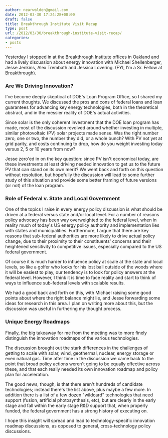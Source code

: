 ```yaml
---
author: nearwalden@gmail.com
date: 2012-03-30 17:24:28+00:00
draft: false
title: Breakthrough Institute Visit Recap
type: post
url: /2012/03/30/breakthrough-institute-visit-recap/
categories:
- posts
---
```


Yesterday I stopped in at the [Breakthrough Institute](http://www.thebreakthrough.org/) offices in Oakland and had a lively discussion about energy innovation with Michael Shellenberger, Jesse Jenkins, Alex Trembath and Jessica Lovering. (FYI, I'm a Sr. Fellow at Breakthrough).





### Are We Driving Innovation?





I've become deeply skeptical of DOE's Loan Program Office, so I shared my current thoughts. We discussed the pros and cons of federal loans and loan guarantees for advancing key energy technologies, both in the theoretical abstract, and in the messier reality of DOE's actual activities.





Since solar is the only coherent investment that the DOE loan program has made, most of the discussion revolved around whether investing in multiple, similar photovoltaic (PV) solar projects made sense. Was the right number zero, one or two, the number they did, or a whole bunch? With PV not yet at grid parity, and costs continuing to drop, how do you weight investing today versus 2, 5 or 10 years from now?





Jesse zero'ed in on the key question: since PV isn't economical today, are these investments at least driving needed innovation to get us to the future PV that can stand on its own merit? We went back and forth on this question without resolution, but hopefully the discussion will lead to some further study of this situation and provide some better framing of future versions (or not) of the loan program.





### Role of Federal v. State and Local Government





One of the topics I raise in every energy policy discussion is what should be driven at a federal versus state and/or local level. For a number of reasons policy advocacy has been way overweighted to the federal level, when in reality much of today's US energy policy authority and implementation lies with states and municipalities. Furthermore, I argue that there are key reasons that sub-federal authorities are more likely to drive actual policy change, due to their proximity to their constituents' concerns and their heightened sensitivity to competitive issues, especially compared to the US federal government.





Of course it is much harder to influence policy at scale at the state and local levels, so like a golfer who looks for his lost ball outside of the woods where it will be easiest to play, our tendency is to look for policy answers at the federal level. However, I think it is time to face reality and start to think of ways to influence sub-federal levels with scalable results.





We had a good back and forth on this, with Michael raising some good points about where the right balance might lie, and Jesse forwarding some ideas for research in this area. I plan on writing more about this, but the discussion was useful in furthering my thought process.





### Unique Energy Roadmaps





Finally, the big takeaway for me from the meeting was to more finely distinguish the innovation roadmaps of the various technologies.





The discussion brought out the stark differences in the challenges of getting to scale with solar, wind, geothermal, nuclear, energy storage or even natural gas. Time after time in the discussion we came back to the point that broad policy actions weren't going to be equally effective across these, and that each really needed its own innovation roadmap and policy plan for acceleration.





The good news, though, is that there aren't hundreds of candidate technologies; instead there's the list above, plus maybe a few more. In addition there is a list of a few dozen "wildcard" technologies that need support (fusion, artificial photosynthesis, etc), but are clearly in the early stage and fall within the early stage R&D support that, when properly funded, the federal government has a strong history of executing on.





I hope this insight will spread and lead to technology-specific innovation roadmap discussions, as opposed to general, cross-technology policy discussions.



